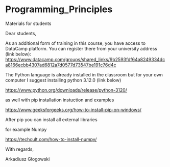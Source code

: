 # Programming_Principles
Materials for students

Dear students,

As an additional form of training in this course, you have access to DataCamp platform. You can register there from your university address (link below):
https://www.datacamp.com/groups/shared_links/9b2593fdf64a8249334dca8166ecbb4307ad6812a7d0577d73547be191c76d4c

The Python language is already installed in the classroom but for your own computer I suggest installing python 3.12.0 (link below)

https://www.python.org/downloads/release/python-3120/

as well with pip installation instuction and examples 

https://www.geeksforgeeks.org/how-to-install-pip-on-windows/

After pip you can install all external libraries

for example Numpy

https://techcult.com/how-to-install-numpy/


With regards,

Arkadiusz Głogowski
